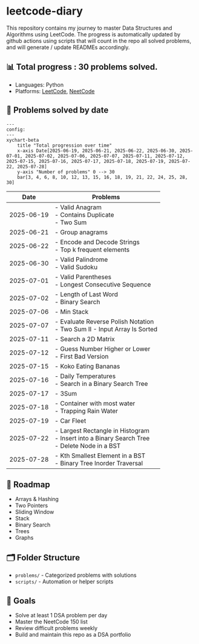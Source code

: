 # leetcode-diary

This repository contains my journey to master Data Structures and Algorithms using LeetCode.
The progress is automatically updated by github actions using scripts that will count in the repo all solved problems,
and will generate / update READMEs accordingly.

## 📊 Total progress : 30 problems solved.

- Languages: Python
- Platforms: [LeetCode](https://leetcode.com/), [NeetCode](https://neetcode.io/)

## 📅 Problems solved by date

```mermaid
---
config:
---
xychart-beta
    title "Total progression over time"
    x-axis Date[2025-06-19, 2025-06-21, 2025-06-22, 2025-06-30, 2025-07-01, 2025-07-02, 2025-07-06, 2025-07-07, 2025-07-11, 2025-07-12, 2025-07-15, 2025-07-16, 2025-07-17, 2025-07-18, 2025-07-19, 2025-07-22, 2025-07-28]
    y-axis "Number of problems" 0 --> 30
    bar[3, 4, 6, 8, 10, 12, 13, 15, 16, 18, 19, 21, 22, 24, 25, 28, 30]
```

| Date | Problems |
|------|----------|
| 2025-06-19 | - Valid Anagram<br>- Contains Duplicate<br>- Two Sum |
| 2025-06-21 | - Group anagrams |
| 2025-06-22 | - Encode and Decode Strings<br>- Top k frequent elements |
| 2025-06-30 | - Valid Palindrome<br>- Valid Sudoku |
| 2025-07-01 | - Valid Parentheses<br>- Longest Consecutive Sequence |
| 2025-07-02 | - Length of Last Word<br>- Binary Search |
| 2025-07-06 | - Min Stack |
| 2025-07-07 | - Evaluate Reverse Polish Notation<br>- Two Sum II - Input Array Is Sorted |
| 2025-07-11 | - Search a 2D Matrix |
| 2025-07-12 | - Guess Number Higher or Lower<br>- First Bad Version |
| 2025-07-15 | - Koko Eating Bananas |
| 2025-07-16 | - Daily Temperatures<br>- Search in a Binary Search Tree |
| 2025-07-17 | - 3Sum |
| 2025-07-18 | - Container with most water<br>- Trapping Rain Water |
| 2025-07-19 | - Car Fleet |
| 2025-07-22 | - Largest Rectangle in Histogram<br>- Insert into a Binary Search Tree<br>- Delete Node in a BST |
| 2025-07-28 | - Kth Smallest Element in a BST<br>- Binary Tree Inorder Traversal |

## 🧭 Roadmap

- Arrays & Hashing
- Two Pointers
- Sliding Window
- Stack
- Binary Search
- Trees
- Graphs

## 🗂️ Folder Structure

- `problems/` - Categorized problems with solutions
- `scripts/` - Automation or helper scripts

## 📌 Goals

- Solve at least 1 DSA problem per day
- Master the NeetCode 150 list
- Review difficult problems weekly
- Build and maintain this repo as a DSA portfolio